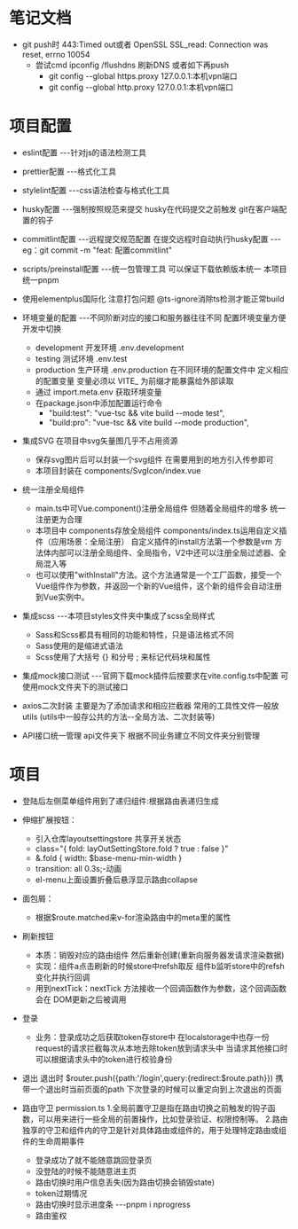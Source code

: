 <!--
 * @Author: wangbo
 * @Date: 2024-03-08 01:41:59
 * @LastEditors: Do not edit
 * @LastEditTime: 2024-03-16 17:01:15
 * @Description: https://github.com/wangbo-ship/zhenxuansys
-->

# 笔记文档

- git push时 443:Timed out或者 OpenSSL SSL_read: Connection was reset, errno 10054
  - 尝试cmd ipconfig /flushdns 刷新DNS 或者如下再push
    - git config --global https.proxy 127.0.0.1:本机vpn端口
    - git config --global http.proxy 127.0.0.1:本机vpn端口

# 项目配置

- eslint配置 ---针对js的语法检测工具

- prettier配置 ---格式化工具

- stylelint配置 ---css语法检查与格式化工具

- husky配置 ---强制按照规范来提交 husky在代码提交之前触发 git在客户端配置的钩子

- commitlint配置 ---远程提交规范配置 在提交远程时自动执行husky配置
  ---eg：git commit -m "feat: 配置commitlint"

- scripts/preinstall配置 ---统一包管理工具 可以保证下载依赖版本统一 本项目统一pnpm

- 使用elementplus国际化 注意打包问题 @ts-ignore消除ts检测才能正常build

- 环境变量的配置 ---不同阶断对应的接口和服务器往往不同 配置环境变量方便开发中切换

  - development 开发环境 .env.development
  - testing 测试环境 .env.test
  - production 生产环境 .env.production
    在不同环境的配置文件中 定义相应的配置变量 变量必须以 VITE\_ 为前缀才能暴露给外部读取
  - 通过 import.meta.env 获取环境变量
  - 在package.json中添加配置运行命令
    - "build:test": "vue-tsc && vite build --mode test",
    - "build:pro": "vue-tsc && vite build --mode production",

- 集成SVG 在项目中svg矢量图几乎不占用资源

  - 保存svg图片后可以封装一个svg组件 在需要用到的地方引入传参即可
  - 本项目封装在 components/SvgIcon/index.vue

- 统一注册全局组件

  - main.ts中可Vue.component()注册全局组件 但随着全局组件的增多 统一注册更为合理
  - 本项目中 components存放全局组件 components/index.ts运用自定义插件（应用场景：全局注册） 自定义插件的install方法第一个参数是vm 方法体内部可以注册全局组件、全局指令，V2中还可以注册全局过滤器、全局混入等
  - 也可以使用"withInstall"方法。这个方法通常是一个工厂函数，接受一个Vue组件作为参数，并返回一个新的Vue组件，这个新的组件会自动注册到Vue实例中。

- 集成scss ---本项目styles文件夹中集成了scss全局样式

  - Sass和Scss都具有相同的功能和特性，只是语法格式不同
  - Sass使用的是缩进式语法
  - Scss使用了大括号 {} 和分号 ; 来标记代码块和属性

- 集成mock接口测试 ---官网下载mock插件后按要求在vite.config.ts中配置 可使用mock文件夹下的测试接口

- axios二次封装 主要是为了添加请求和相应拦截器 常用的工具性文件一般放utils (utils中一般存公共的方法--全局方法、二次封装等)

- API接口统一管理 api文件夹下 根据不同业务建立不同文件夹分别管理

# 项目

- 登陆后左侧菜单组件用到了递归组件:根据路由表递归生成

- 伸缩扩展按钮：

  - 引入仓库layoutsettingstore 共享开关状态
  - class="{ fold: layOutSettingStore.fold ? true : false }"
  - &.fold { width: $base-menu-min-width }
  - transition: all 0.3s;-动画
  - el-menu上面设置折叠后悬浮显示路由collapse

- 面包屑：

  - 根据$route.matched来v-for渲染路由中的meta里的属性

- 刷新按钮
  - 本质：销毁对应的路由组件 然后重新创建(重新向服务器发请求渲染数据)
  - 实现：组件a点击刷新的时候store中refsh取反 组件b监听store中的refsh变化并执行回调
  - 用到nextTick：nextTick 方法接收一个回调函数作为参数，这个回调函数会在 DOM更新之后被调用

- 登录
  - 业务：登录成功之后获取token存store中 在localstorage中也存一份 request的请求拦截每次从本地去除token放到请求头中 当请求其他接口时可以根据请求头中的token进行校验身份 

- 退出
  退出时 $router.push({path:'/login',query:{redirect:$route.path}}) 携带一个退出时当前页面的path 下次登录的时候可以重定向到上次退出的页面

- 路由守卫 permission.ts
  1.全局前置守卫是指在路由切换之前触发的钩子函数，可以用来进行一些全局的前置操作，比如登录验证、权限控制等。
  2.路由独享的守卫和组件内的守卫是针对具体路由或组件的，用于处理特定路由或组件的生命周期事件
  - 登录成功了就不能随意跳回登录页
  - 没登陆的时候不能随意进主页
  - 路由切换时用户信息丢失(因为路由切换会销毁state)
  - token过期情况
  - 路由切换时显示进度条 ---pnpm i nprogress
  - 路由鉴权
  